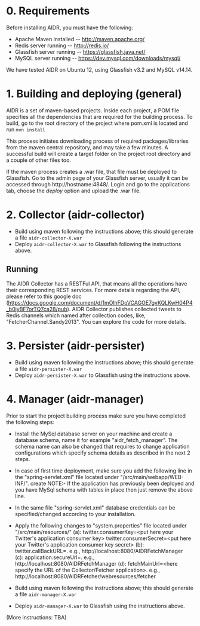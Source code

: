 # 0. Requirements

Before installing AIDR, you must have the following:

* Apache Maven installed -- http://maven.apache.org/
* Redis server running -- http://redis.io/
* Glassfish server running -- https://glassfish.java.net/
* MySQL server running -- https://dev.mysql.com/downloads/mysql/

We have tested AIDR on Ubuntu 12, using Glassfish v3.2 and MySQL v14.14.

# 1. Building and deploying (general)

AIDR is a set of maven-based projects. Inside each project, a POM file specifies all the dependencies that are required for the building process. To build, go to the root directory of the project where pom.xml is located and run `mvn install`

This process initiates downloading process of required packages/libraries from the maven central repository, and may take a few minutes. A successful build will create a target folder on the project root directory and a couple of other files too.

If the maven process creates a .war file, that file must be deployed to Glassfish. Go to the admin page of your Glassfish server, usually it can be accessed through http://hostname:4848/. Login and go to the applications tab, choose the _deploy_ option and upload the .war file.

# 2. Collector (aidr-collector)

* Build using maven following the instructions above; this should generate a file `aidr-collector-X.war`
* Deploy `aidr-collector-X.war` to Glassfish following the instructions above.

## Running

The AIDR Collector has a RESTFul API, that means all the operations have their corresponding REST services. For more details regarding the API, please refer to this google doc (https://docs.google.com/document/d/1mOlhFDoVCAGOE7gvKQLKwH04P4_b0jyBF7orTQ7ca28/pub). AIDR Collector publishes collected tweets to Redis channels which named after collection codes, like, "FetcherChannel.Sandy2013". You can explore the code for more details. 

# 3. Persister (aidr-persister)

* Build using maven following the instructions above; this should generate a file `aidr-persister-X.war`
* Deploy `aidr-persister-X.war` to Glassfish using the instructions above.

# 4. Manager (aidr-manager)

Prior to start the project building process make sure you have completed the following steps:

* Install the MySql database server on your machine and create a database schema, name it for example "aidr_fetch_manager". The schema name can also be changed that requires to change application configurations which specify schema details as described in the next 2 steps.
* In case of first time deployment, make sure you add the following line in the "spring-servlet.xml" file located under "<project-root>/src/main/webapp/WEB-INF/".
<prop key="hibernate.hbm2ddl.auto">create</prop> 
NOTE:- If the application has previously been deployed and you have MySql schema with tables in place then just remove the above line.
* In the same file "spring-servlet.xml" database credentials can be specified/changed according to your installation.
* Apply the following changes to "system.properties" file located under "<app-root>/src/main/resources/"
    (a):    twitter.consumerKey=<put here your Twitter's application consumer key>
            twitter.consumerSecret=<put here your Twitter's application consumer key secret>
    (b):    twitter.callBackURL=<here goes the URL where the applciation is accessible>. e.g., http://localhost:8080/AIDRFetchManager        
    (c):    application.secureUrl=<here goes the URL where the applciation is accessible>. e.g., http://localhost:8080/AIDRFetchManager
    (d):    fetchMainUrl=<here specify the URL of the Collector/Fetcher application>. e.g., http://localhost:8080/AIDRFetcher/webresources/fetcher



* Build using maven following the instructions above; this should generate a file `aidr-manager-X.war`
* Deploy `aidr-manager-X.war` to Glassfish using the instructions above.



(More instructions: TBA)

